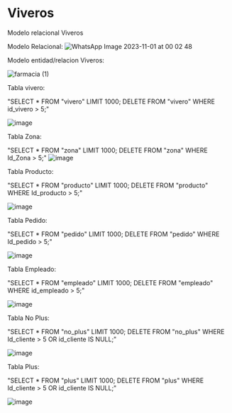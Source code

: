 # Viveros
Modelo relacional Viveros

Modelo Relacional:
![WhatsApp Image 2023-11-01 at 00 02 48](https://github.com/SamuelToledoHdez/Viveros/assets/92159124/08885295-59b3-46f1-bbef-21e3363b1371)


Modelo entidad/relacion Viveros:

![farmacia (1)](https://github.com/SamuelToledoHdez/Viveros/assets/92159124/05604e95-8494-435a-a1ca-29c8211548c2)

Tabla vivero:

"SELECT * FROM "vivero" LIMIT 1000;
DELETE FROM "vivero"
WHERE id_vivero > 5;"

![image](https://github.com/SamuelToledoHdez/Viveros/assets/92159124/edda214e-d5e3-4817-987f-b6ee0c4aa008)

Tabla Zona:

"SELECT * FROM "zona" LIMIT 1000;
DELETE FROM "zona"
WHERE Id_Zona > 5;"
![image](https://github.com/SamuelToledoHdez/Viveros/assets/92159124/2b2080f2-e47f-4558-bd07-7a39b91c7862)

Tabla Producto:

"SELECT * FROM "producto" LIMIT 1000;
DELETE FROM "producto"
WHERE Id_producto > 5;"

![image](https://github.com/SamuelToledoHdez/Viveros/assets/92159124/de85d5da-6576-45d9-9a88-122a6c011f31)


Tabla Pedido:


"SELECT * FROM "pedido" LIMIT 1000;
DELETE FROM "pedido"
WHERE Id_pedido > 5;"

![image](https://github.com/SamuelToledoHdez/Viveros/assets/92159124/337286be-a106-4d44-b917-4791f6399f95)

Tabla Empleado:

"SELECT * FROM "empleado" LIMIT 1000;
DELETE FROM "empleado"
WHERE id_empleado > 5;"

![image](https://github.com/SamuelToledoHdez/Viveros/assets/92159124/b4734d1e-7577-4894-af2a-05e7e5d06e35)

Tabla No Plus:

"SELECT * FROM "no_plus" LIMIT 1000;
DELETE FROM "no_plus"
WHERE Id_cliente > 5 OR id_cliente IS NULL;"

![image](https://github.com/SamuelToledoHdez/Viveros/assets/92159124/be54d2d0-a0c4-4d1d-852c-62ac11535a02)


Tabla Plus:

"SELECT * FROM "plus" LIMIT 1000;
DELETE FROM "plus"
WHERE Id_cliente > 5 OR id_cliente IS NULL;"

![image](https://github.com/SamuelToledoHdez/Viveros/assets/92159124/f0bfd15c-7f11-42da-a512-44771314bf0e)


